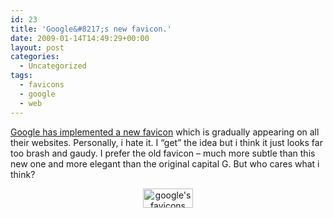 ```yaml
---
id: 23
title: 'Google&#8217;s new favicon.'
date: 2009-01-14T14:49:29+00:00
layout: post
categories:
  - Uncategorized
tags:
  - favicons
  - google
  - web
---
```

<a href="http://googleblog.blogspot.com/2009/01/googles-new-favicon.html" target="_blank">Google has implemented a new favicon</a> which is gradually appearing on all their websites. Personally, i hate it. I &#8220;get&#8221; the idea but i think it just looks far too brash and gaudy. I prefer the old favicon &#8211; much more subtle than this new one and more elegant than the original capital G. But who cares what i think?

<p style="text-align: center;">
  <img class="size-full wp-image-24 aligncenter" title="googlefavicons" src="http://www.sallonoroff.co.uk/blog/wp-content/uploads/2009/01/googlefavicons.png" alt="google's favicons" width="80" height="31" />
</p>
